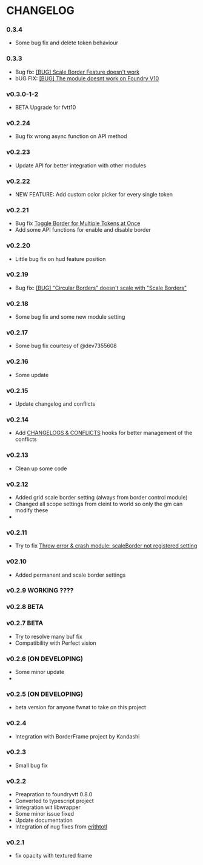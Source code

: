 # CHANGELOG

### 0.3.4

- Some bug fix and delete token behaviour

### 0.3.3

- Bug fix: [[BUG] Scale Border Feature doesn't work](https://github.com/p4535992/foundryvtt-token-factions/issues/20)
- bUG FIX: [[BUG] The module doesnt work on Foundry V10](https://github.com/p4535992/foundryvtt-token-factions/issues/18)

### v0.3.0-1-2

- BETA Upgrade for fvtt10

### v0.2.24

- Bug fix wrong async function on API method

### v0.2.23

- Update API for better integration with other modules

### v0.2.22

- NEW FEATURE: Add custom color picker for every single token

### v0.2.21

- Bug fix [Toggle Border for Multiple Tokens at Once](https://github.com/p4535992/token-factions/issues/14)
- Add some API functions for enable and disable border

### v0.2.20

- Little bug fix on hud feature position

### v0.2.19

- Bug fix: [[BUG] "Circular Borders" doesn't scale with "Scale Borders"](https://github.com/p4535992/token-factions/issues/13)

### v0.2.18

- Some bug fix and some new module setting

### v0.2.17

- Some bug fix courtesy of @dev7355608 

### v0.2.16

- Some update

### v0.2.15

- Update changelog and conflicts

### v0.2.14

- Add [CHANGELOGS & CONFLICTS](https://github.com/theripper93/libChangelogs) hooks for better management of the conflicts

### v0.2.13

- Clean up some code

### v0.2.12

- Added grid scale border setting (always from border control module)
- Changed all scope settings from cleint to world so only the gm can modify these
- 
### v0.2.11

- Try to fix [Throw error & crash module: scaleBorder not registered setting ](https://github.com/p4535992/token-factions/issues/1)
  
### v02.10

- Added permanent and scale border settings

### v0.2.9 WORKING ????

### v0.2.8 BETA

### v0.2.7 BETA

- Try to resolve many buf fix
- Compatibility with Perfect vision

### v0.2.6 (ON DEVELOPING)

- Some minor update
- 
### v0.2.5 (ON DEVELOPING)

- beta version for anyone fwnat to take on this project

### v0.2.4

- Integration with BorderFrame project by Kandashi

### v0.2.3

- Small bug fix

### v0.2.2

- Preapration to foundryvtt 0.8.0
- Converted to typescript project
- Iintegration wit libwrapper
- Some minor issue fixed
- Update documentation
- Integration of nug fixes from [erithtotl](https://github.com/Voldemalort/token-factions/pulls/erithtotl)

### v0.2.1

- fix opacity with textured frame
